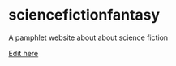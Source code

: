 # sciencefictionfantasy
A pamphlet website about about science fiction 

[Edit here](https://diy-pwa.com/~/gh/sairasnh/sciencefictionfantasy)
